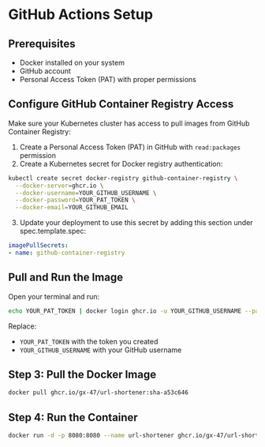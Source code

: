# GitHub Actions Setup

## Prerequisites
- Docker installed on your system
- GitHub account
- Personal Access Token (PAT) with proper permissions

## Configure GitHub Container Registry Access

Make sure your Kubernetes cluster has access to pull images from GitHub Container Registry:

1. Create a Personal Access Token (PAT) in GitHub with `read:packages` permission
2. Create a Kubernetes secret for Docker registry authentication:

```bash
kubectl create secret docker-registry github-container-registry \
  --docker-server=ghcr.io \
  --docker-username=YOUR_GITHUB_USERNAME \
  --docker-password=YOUR_PAT_TOKEN \
  --docker-email=YOUR_GITHUB_EMAIL
```

3. Update your deployment to use this secret by adding this section under spec.template.spec:

```yaml
imagePullSecrets:
- name: github-container-registry
```

## Pull and Run the Image

Open your terminal and run:

```bash
echo YOUR_PAT_TOKEN | docker login ghcr.io -u YOUR_GITHUB_USERNAME --password-stdin
```

Replace:
- `YOUR_PAT_TOKEN` with the token you created
- `YOUR_GITHUB_USERNAME` with your GitHub username

## Step 3: Pull the Docker Image

```bash
docker pull ghcr.io/gx-47/url-shortener:sha-a53c646
```

## Step 4: Run the Container

```bash
docker run -d -p 8080:8080 --name url-shortener ghcr.io/gx-47/url-shortener:sha-a53c646
```
